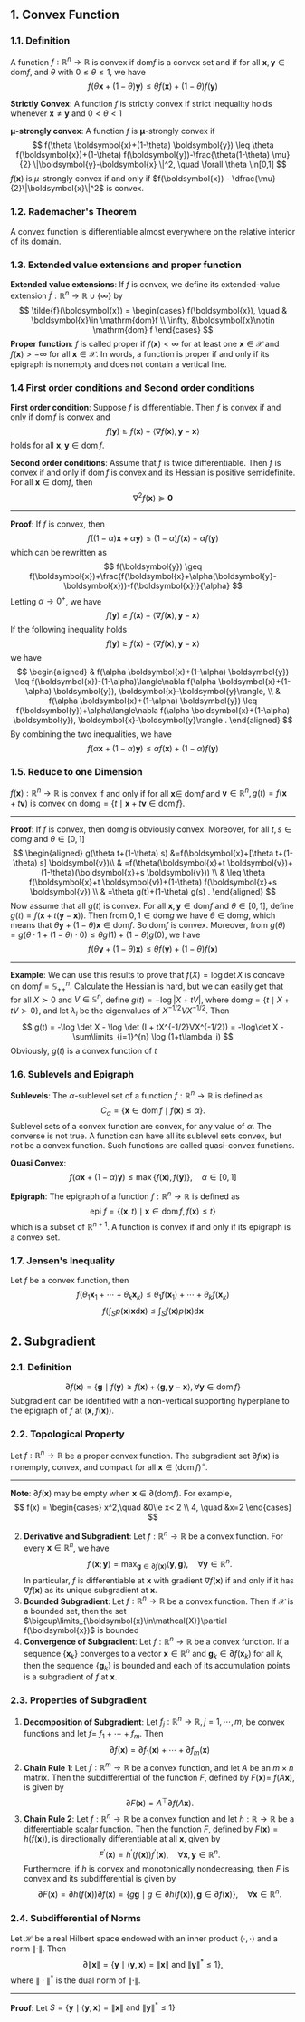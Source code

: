 ## 1. Convex Function
### 1.1. Definition
A function $f: \mathbb{R}^n\to \mathbb{R}$ is convex if $\mathrm{dom} f$ is a convex set and if for all $\boldsymbol{x}, \boldsymbol{y}\in \mathrm{dom} f$, and $\theta$ with $0\le \theta\le 1$, we have
$$
f(\theta\boldsymbol{x} +(1-\theta)\boldsymbol{y}) \le \theta f(\boldsymbol{x}) + (1-\theta) f(\boldsymbol{y})
$$

**Strictly Convex**: A function $f$ is strictly convex if strict inequality holds whenever $\boldsymbol{x}\neq \boldsymbol{y}$ and $0< \theta< 1$

**$\boldsymbol{\mu}$-strongly convex**: A function $f$ is $\boldsymbol{\mu}$-strongly convex if 
$$
f(\theta \boldsymbol{x}+(1-\theta) \boldsymbol{y}) \leq \theta f(\boldsymbol{x})+(1-\theta) f(\boldsymbol{y})-\frac{\theta(1-\theta) \mu}{2} \|\boldsymbol{y}-\boldsymbol{x} \|^2, \quad \forall \theta \in[0,1]
$$
$f(\boldsymbol{x})$ is $\mu$-strongly convex if and only if $f(\boldsymbol{x}) - \dfrac{\mu}{2}\|\boldsymbol{x}\|^2$ is convex. 

### 1.2. Rademacher's Theorem
A convex function is differentiable almost everywhere on the relative interior of its domain. 

### 1.3. Extended value extensions and proper function
**Extended value extensions**: If $f$ is convex, we define its extended-value extension $\tilde{f}: \mathbb{R}^n\to \mathbb{R}\cup \{\infty\}$ by
$$
\tilde{f}(\boldsymbol{x}) = \begin{cases}  f(\boldsymbol{x}), \quad & \boldsymbol{x}\in \mathrm{dom}f \\ \infty, &\boldsymbol{x}\notin \mathrm{dom} f \end{cases}
$$
**Proper function**: $f$ is called proper if $f(\boldsymbol{x})<\infty$ for at least one $\boldsymbol{x} \in \mathcal{X}$ and $f(\boldsymbol{x})>-\infty$ for all $\boldsymbol{x} \in \mathcal{X}$. In words, a function is proper if and only if its epigraph is nonempty and does not contain a vertical line.

### 1.4 First order conditions and Second order conditions
**First order condition**: Suppose $f$ is differentiable. Then $f$ is convex if and only if $\operatorname{dom} f$ is convex and
$$
f(\boldsymbol{y}) \geq f(\boldsymbol{x})+\langle\nabla f(\boldsymbol{x}), \boldsymbol{y}-\boldsymbol{x}\rangle
$$
holds for all $\boldsymbol{x}, \boldsymbol{y} \in \operatorname{dom} f$.

**Second order conditions**: Assume that $f$ is twice differentiable. Then $f$ is convex if and only if $\operatorname{dom} f$ is convex and its Hessian is positive semidefinite. For all $\boldsymbol{x} \in \mathrm{dom} f$, then 
$$
\nabla ^2 f(\boldsymbol{x})\succeq \boldsymbol{0}
$$
___
**Proof**: If $f$ is convex, then 
$$
f((1-\alpha)\boldsymbol{x} +\alpha \boldsymbol{y}) \le (1-\alpha) f(\boldsymbol{x}) + \alpha f(\boldsymbol{y})
$$
which can be rewritten as 
$$
f(\boldsymbol{y}) \geq f(\boldsymbol{x})+\frac{f(\boldsymbol{x}+\alpha(\boldsymbol{y}-\boldsymbol{x}))-f(\boldsymbol{x})}{\alpha}
$$
Letting $\alpha \to 0^+$, we have 
$$
f(\boldsymbol{y}) \geq f(\boldsymbol{x})+\langle\nabla f(\boldsymbol{x}), \boldsymbol{y}-\boldsymbol{x}\rangle
$$
If the following inequality holds 
$$
f(\boldsymbol{y}) \geq f(\boldsymbol{x})+\langle\nabla f(\boldsymbol{x}), \boldsymbol{y}-\boldsymbol{x}\rangle
$$
we have 
$$
\begin{aligned}
& f(\alpha \boldsymbol{x}+(1-\alpha) \boldsymbol{y}) \leq f(\boldsymbol{x})-(1-\alpha)\langle\nabla f(\alpha \boldsymbol{x}+(1-\alpha) \boldsymbol{y}), \boldsymbol{x}-\boldsymbol{y}\rangle, \\
& f(\alpha \boldsymbol{x}+(1-\alpha) \boldsymbol{y}) \leq f(\boldsymbol{y})+\alpha\langle\nabla f(\alpha \boldsymbol{x}+(1-\alpha) \boldsymbol{y}), \boldsymbol{x}-\boldsymbol{y}\rangle .
\end{aligned}
$$
By combining the two inequalities, we have
$$
f(\alpha \boldsymbol{x}+(1-\alpha) \boldsymbol{y}) \leq \alpha f(\boldsymbol{x})+(1-\alpha) f(\boldsymbol{y})
$$

### 1.5. Reduce to one Dimension
$f(\boldsymbol{x}): \mathbb{R}^n \rightarrow \mathbb{R}$ is convex if and only if for all $\boldsymbol{x} \in$ $\mathrm{dom}f$ and $\boldsymbol{v} \in \mathbb{R}^n, g(t) = f(\boldsymbol{x}+t \boldsymbol{v})$ is convex on $\mathrm{dom} g=\{t \mid \boldsymbol{x} + t \boldsymbol{v} \in \operatorname{dom} f\}$.
___
**Proof**: If $f$ is convex, then $\mathrm{dom}g$ is obviously convex. Moreover, for all $t, s\in \mathrm{dom} g$ and $\theta \in [0, 1]$
$$
\begin{aligned}
g(\theta t+(1-\theta) s) &=f(\boldsymbol{x}+[\theta t+(1-\theta) s] \boldsymbol{v})\\ 
& =f(\theta(\boldsymbol{x}+t \boldsymbol{v})+(1-\theta)(\boldsymbol{x}+s \boldsymbol{v})) \\
& \leq \theta f(\boldsymbol{x}+t \boldsymbol{v})+(1-\theta) f(\boldsymbol{x}+s \boldsymbol{v}) \\
& =\theta g(t)+(1-\theta) g(s) .
\end{aligned}
$$
Now assume that all $g(t)$ is convex. For all $\boldsymbol{x}, \boldsymbol{y}\in \mathrm{dom} f$ and $\theta\in [0,1]$, define $g(t) = f(\boldsymbol{x} + t(\boldsymbol{y} - \boldsymbol{x}))$. Then from $0, 1 \in \mathrm{dom} g$ we have $\theta \in \mathrm{dom}g$, which means that $\theta \boldsymbol{y} + (1-\theta)\boldsymbol{x}\in \mathrm{dom} f$. So $\mathrm{dom} f$ is convex. Moreover, from $g(\theta) = g(\theta\cdot 1 + (1-\theta)\cdot 0)\le \theta g(1) + (1-\theta)g(0)$, we have 
$$
f(\theta \boldsymbol{y} + (1-\theta)\boldsymbol{x})\le \theta f(\boldsymbol{y}) + (1-\theta) f(\boldsymbol{x})
$$
___
**Example**: 
We can use this results to prove that $f(X) = \log \det X$ is concave on $\mathrm{dom} f = \mathbb{S}^n_{++}$. Calculate the Hessian is hard, but we can easily get that for all $X\succ 0$ and $V \in \mathbb{S}^n$, define $g(t) = -\log |X+tV|$, where $\mathrm{dom} g = \{t\mid X+ tV\succ 0\}$, and let $\lambda_i$ be the eigenvalues of $X^{-1/2}VX^{-1/2}$. Then
$$
g(t) = -\log \det X - \log \det (I + tX^{-1/2}VX^{-1/2}) = -\log\det X - \sum\limits_{i=1}^{n} \log (1+t\lambda_i) 
$$ 
Obviously, $g(t)$ is a convex function of $t$

### 1.6. Sublevels and Epigraph
**Sublevels**: The $\alpha$-sublevel set of a function $f: \mathbb{R}^n \rightarrow \mathbb{R}$ is defined as
$$
C_\alpha=\{\boldsymbol{x} \in \operatorname{dom} f \mid f(\boldsymbol{x}) \leq \alpha\} .
$$
Sublevel sets of a convex function are convex, for any value of $\alpha$. The converse is not true. A function can have all its sublevel sets convex, but not be a convex function. Such functions are called quasi-convex functions. 

**Quasi Convex**: 
$$
f(\alpha \boldsymbol{x}+(1-\alpha) \boldsymbol{y}) \leq \max \{f(\boldsymbol{x}), f(\boldsymbol{y})\}, \quad \alpha \in[0,1]
$$

**Epigraph**: 
The epigraph of a function $f: \mathbb{R}^n \rightarrow \mathbb{R}$ is defined as
$$
\text { epi } f=\{(\boldsymbol{x}, t) \mid \boldsymbol{x} \in \operatorname{dom} f, f(\boldsymbol{x}) \leq t\}
$$
which is a subset of $\mathbb{R}^{n+1}$. A function is convex if and only if its epigraph is a convex set.


### 1.7. Jensen's Inequality
Let $f$ be a convex function, then 
$$
f\left(\theta_1 \boldsymbol{x}_1+\cdots+\theta_k \boldsymbol{x}_k\right) \leq \theta_1 f\left(\boldsymbol{x}_1\right)+\cdots+\theta_k f\left(\boldsymbol{x}_k\right)
$$
$$
f\left(\int_S p(\boldsymbol{x}) \boldsymbol{x}\mathrm{d} \boldsymbol{x}\right) \leq \int_S f(\boldsymbol{x}) p(\boldsymbol{x}) \mathrm{d} \boldsymbol{x}
$$


## 2. Subgradient
### 2.1. Definition
$$
\partial f(\boldsymbol{x})=\{\boldsymbol{g} \mid f(\boldsymbol{y}) \geq f(\boldsymbol{x})+\langle\boldsymbol{g}, \boldsymbol{y}-\boldsymbol{x}\rangle, \forall \boldsymbol{y} \in \operatorname{dom} f\}
$$
Subgradient can be identified with a non-vertical supporting hyperplane to the epigraph of $f$ at $(\boldsymbol{x}, f(\boldsymbol{x}))$.

### 2.2. Topological Property
Let $f: \mathbb{R}^n \rightarrow \mathbb{R}$ be a proper convex function. The subgradient set $\partial f(\boldsymbol{x})$ is nonempty, convex, and compact for all $\boldsymbol{x} \in(\operatorname{dom} f)^{\circ}$.
___
**Note**: $\partial f(\boldsymbol{x})$ may be empty when $\boldsymbol{x}\in \partial (\mathrm{dom} f)$. For example, 
$$
f(x) = \begin{cases}  x^2,\quad &0\le x< 2 \\ 4, \quad &x=2 \end{cases}
$$

2. **Derivative and Subgradient**: Let $f: \mathbb{R}^n \rightarrow \mathbb{R}$ be a convex function. For every $\boldsymbol{x} \in \mathbb{R}^n$, we have
    $$
    f^{\prime}(\boldsymbol{x} ; \boldsymbol{y})=\max _{\boldsymbol{g} \in \partial f(\boldsymbol{x})}\langle\boldsymbol{y}, \boldsymbol{g}\rangle, \quad \forall \boldsymbol{y} \in \mathbb{R}^n .
    $$
    In particular, $f$ is differentiable at $\boldsymbol{x}$ with gradient $\nabla f(\boldsymbol{x})$ if and only if it has $\nabla f(\boldsymbol{x})$ as its unique subgradient at $\boldsymbol{x}$.
3. **Bounded Subgradient**: Let $f: \mathbb{R}^n\to \mathbb{R}$ be a convex function. Then if $\mathcal{X}$ is a bounded set, then the set $\bigcup\limits_{\boldsymbol{x}\in\mathcal{X}}\partial f(\boldsymbol{x})$ is bounded 
4. **Convergence of Subgradient**: Let $f: \mathbb{R}^n \rightarrow \mathbb{R}$ be a convex function. If a sequence $\{\boldsymbol{x}_k\}$ converges to a vector $\boldsymbol{x}\in \mathbb{R}^n$ and $\boldsymbol{g}_k \in \partial f(\boldsymbol{x}_k)$ for all $k$, then the sequence $\{\boldsymbol{g}_k\}$ is bounded and each of its accumulation points is a subgradient of $f$ at $\boldsymbol{x}$.

### 2.3. Properties of Subgradient
1. **Decomposition of Subgradient**: Let $f_j: \mathbb{R}^n \rightarrow \mathbb{R}, j=1, \cdots, m$, be convex functions and let $f=$ $f_1+\cdots+f_m$. Then
$$
\partial f(\boldsymbol{x})=\partial f_1(\boldsymbol{x})+\cdots+\partial f_m(\boldsymbol{x})
$$
2. **Chain Rule 1**:  Let $f: \mathbb{R}^m \rightarrow \mathbb{R}$ be a convex function, and let $A$ be an $m \times n$ matrix. Then the subdifferential of the function $F$, defined by $F(\boldsymbol{x})=$ $f(A \boldsymbol{x})$, is given by
$$
\partial F(\boldsymbol{x})=A^{\top} \partial f(A\boldsymbol{x}) .
$$
3. **Chain Rule 2**: Let $f: \mathbb{R}^n \rightarrow \mathbb{R}$ be a convex function and let $h: \mathbb{R} \rightarrow \mathbb{R}$ be a differentiable scalar function. Then the function $F$, defined by $F(\boldsymbol{x})=h(f(\boldsymbol{x}))$, is directionally differentiable at all $\boldsymbol{x}$, given by
    $$
    F^{\prime}(\boldsymbol{x})=h^{\prime}(f(\boldsymbol{x})) f^{\prime}(\boldsymbol{x}), \quad \forall \boldsymbol{x}, \boldsymbol{y} \in \mathbb{R}^n .
    $$
    Furthermore, if $h$ is convex and monotonically nondecreasing, then $F$ is convex and its subdifferential is given by
    $$
    \partial F(\boldsymbol{x})=\partial h(f(\boldsymbol{x})) \partial f(\boldsymbol{x})=\{g \boldsymbol{g} \mid g \in \partial h(f(\boldsymbol{x})), \boldsymbol{g} \in \partial f(\boldsymbol{x})\}, \quad \forall \boldsymbol{x} \in \mathbb{R}^n .
    $$

### 2.4. Subdifferential of Norms
Let $\mathcal{H}$ be a real Hilbert space endowed with an inner product $\langle\cdot, \cdot\rangle$ and a norm $\|\cdot\|$. Then 
$$
\partial\|\boldsymbol{x}\|=\left\{\boldsymbol{y} \mid\langle\boldsymbol{y}, \boldsymbol{x}\rangle=\|\boldsymbol{x}\| \text { and }\|\boldsymbol{y}\|^* \leq 1\right\},
$$
where $\|\cdot\|^*$ is the dual norm of $\|\cdot\|$.
___ 
**Proof**: Let $S = \{\boldsymbol{y}\mid \langle \boldsymbol{y}, \boldsymbol{x}\rangle = \|\boldsymbol{x}\| \text{ and } \|\boldsymbol{y}\|^{*}\le 1\}$